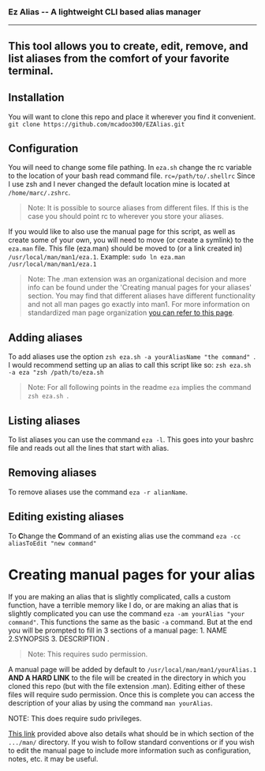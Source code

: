 ### Ez Alias -- A lightweight CLI based alias manager
---
This tool allows you to create, edit, remove, and list aliases from the comfort of your favorite terminal.
---
## Installation 
You will want to clone this repo and place it wherever you find it convenient.
`git clone https://github.com/mcadoo300/EZAlias.git`
## Configuration
You will need to change some file pathing.
In `eza.sh` change the rc variable to the location of your bash read command file.
`rc=/path/to/.shellrc`
Since I use zsh and I never changed the default location mine is located at `/home/marc/.zshrc`.
> Note: It is possible to source aliases from different files. If this is the case you should point rc to wherever you store your aliases.


If you would like to also use the manual page for this script, as well as create some of your own, you will need to move (or create a symlink) to the `eza.man` file. This file (eza.man) should be moved to (or a link created in)  `/usr/local/man/man1/eza.1`. 
Example: `sudo ln eza.man /usr/local/man/man1/eza.1`

> Note: The .man extension was an organizational decision and more info can be found under the 'Creating manual pages for your aliases' section. You may find that different aliases have different functionality and not all man pages go exactly into man1. For more information on standardized man page organization [you can refer to this page](https://man7.org/linux/man-pages/man7/man-pages.7.html).

## Adding aliases
To add aliases use the option `zsh eza.sh -a yourAliasName "the command" `. I would recommend setting up an alias to call this script like so:
`zsh eza.sh -a eza "zsh /path/to/eza.sh`
> Note: For all following points in the readme `eza` implies the command `zsh eza.sh `.
## Listing aliases
To list aliases you can use the command `eza -l`. This goes into your bashrc file and reads out all the lines that start with alias.
## Removing aliases
To remove aliases use the command `eza -r alianName`.
## Editing existing aliases
To **C**hange the **C**ommand of an existing alias use the command `eza -cc aliasToEdit "new command"`
# Creating manual pages for your alias
If you are making an alias that is slightly complicated, calls a custom function, have a terrible memory like I do, or are making an alias that is slightly complicated you can use the command `eza -am yourAlias "your command"`.
This functions the same as the basic `-a` command. But at the end you will be prompted to fill in 3 sections of a manual page: 1. NAME 2.SYNOPSIS 3. DESCRIPTION .
> Note: This requires sudo permission.

A manual page will be added by default to `/usr/local/man/man1/yourAlias.1` **AND A HARD LINK** to the file will be created in the directory in which you cloned this repo (but with the file extension .man). Editing either of these files will require sudo permission. Once this is complete you can access the description of your alias by using the command `man yourAlias`.

NOTE: This does require sudo privileges.

[This link](https://man7.org/linux/man-pages/man7/man-pages.7.html) provided above also details what should be in which section of the `.../man/` directory. If you wish to follow standard conventions or if you wish to edit the manual page to include more information such as configuration, notes, etc. it may be useful.


